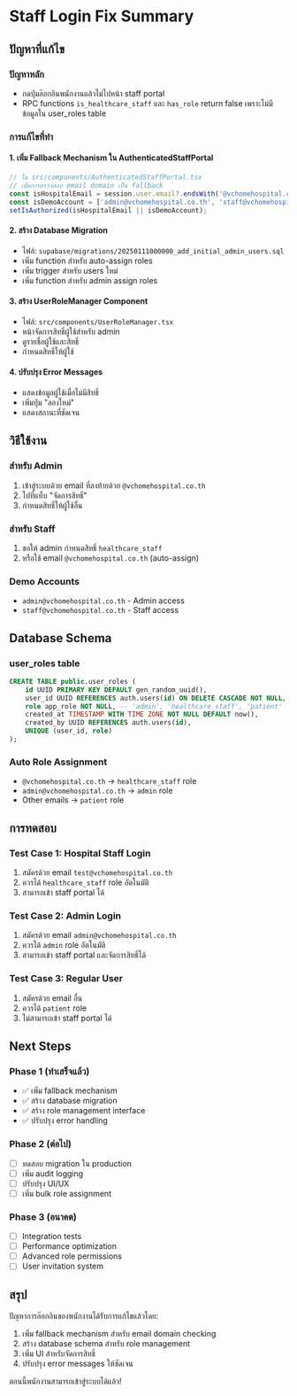 # Staff Login Fix Summary

## ปัญหาที่แก้ไข

### ปัญหาหลัก
- กดปุ่มล๊อกอินพนักงานแล้วไม่ไปหน้า staff portal
- RPC functions `is_healthcare_staff` และ `has_role` return false เพราะไม่มีข้อมูลใน user_roles table

### การแก้ไขที่ทำ

#### 1. เพิ่ม Fallback Mechanism ใน AuthenticatedStaffPortal
```typescript
// ใน src/components/AuthenticatedStaffPortal.tsx
// เพิ่มการตรวจสอบ email domain เป็น fallback
const isHospitalEmail = session.user.email?.endsWith('@vchomehospital.co.th') || false;
const isDemoAccount = ['admin@vchomehospital.co.th', 'staff@vchomehospital.co.th'].includes(session.user.email || '');
setIsAuthorized(isHospitalEmail || isDemoAccount);
```

#### 2. สร้าง Database Migration
- ไฟล์: `supabase/migrations/20250111000000_add_initial_admin_users.sql`
- เพิ่ม function สำหรับ auto-assign roles
- เพิ่ม trigger สำหรับ users ใหม่
- เพิ่ม function สำหรับ admin assign roles

#### 3. สร้าง UserRoleManager Component
- ไฟล์: `src/components/UserRoleManager.tsx`
- หน้าจัดการสิทธิ์ผู้ใช้สำหรับ admin
- ดูรายชื่อผู้ใช้และสิทธิ์
- กำหนดสิทธิ์ให้ผู้ใช้

#### 4. ปรับปรุง Error Messages
- แสดงข้อมูลผู้ใช้เมื่อไม่มีสิทธิ์
- เพิ่มปุ่ม "ลองใหม่"
- แสดงสถานะที่ชัดเจน

## วิธีใช้งาน

### สำหรับ Admin
1. เข้าสู่ระบบด้วย email ที่ลงท้ายด้วย `@vchomehospital.co.th`
2. ไปที่แท็บ "จัดการสิทธิ์"
3. กำหนดสิทธิ์ให้ผู้ใช้อื่น

### สำหรับ Staff
1. ขอให้ admin กำหนดสิทธิ์ `healthcare_staff`
2. หรือใช้ email `@vchomehospital.co.th` (auto-assign)

### Demo Accounts
- `admin@vchomehospital.co.th` - Admin access
- `staff@vchomehospital.co.th` - Staff access

## Database Schema

### user_roles table
```sql
CREATE TABLE public.user_roles (
    id UUID PRIMARY KEY DEFAULT gen_random_uuid(),
    user_id UUID REFERENCES auth.users(id) ON DELETE CASCADE NOT NULL,
    role app_role NOT NULL, -- 'admin', 'healthcare_staff', 'patient'
    created_at TIMESTAMP WITH TIME ZONE NOT NULL DEFAULT now(),
    created_by UUID REFERENCES auth.users(id),
    UNIQUE (user_id, role)
);
```

### Auto Role Assignment
- `@vchomehospital.co.th` → `healthcare_staff` role
- `admin@vchomehospital.co.th` → `admin` role
- Other emails → `patient` role

## การทดสอบ

### Test Case 1: Hospital Staff Login
1. สมัครด้วย email `test@vchomehospital.co.th`
2. ควรได้ `healthcare_staff` role อัตโนมัติ
3. สามารถเข้า staff portal ได้

### Test Case 2: Admin Login
1. สมัครด้วย email `admin@vchomehospital.co.th`
2. ควรได้ `admin` role อัตโนมัติ
3. สามารถเข้า staff portal และจัดการสิทธิ์ได้

### Test Case 3: Regular User
1. สมัครด้วย email อื่น
2. ควรได้ `patient` role
3. ไม่สามารถเข้า staff portal ได้

## Next Steps

### Phase 1 (ทำเสร็จแล้ว)
- ✅ เพิ่ม fallback mechanism
- ✅ สร้าง database migration
- ✅ สร้าง role management interface
- ✅ ปรับปรุง error handling

### Phase 2 (ต่อไป)
- [ ] ทดสอบ migration ใน production
- [ ] เพิ่ม audit logging
- [ ] ปรับปรุง UI/UX
- [ ] เพิ่ม bulk role assignment

### Phase 3 (อนาคต)
- [ ] Integration tests
- [ ] Performance optimization
- [ ] Advanced role permissions
- [ ] User invitation system

## สรุป
ปัญหาการล๊อกอินของพนักงานได้รับการแก้ไขแล้วโดย:
1. เพิ่ม fallback mechanism สำหรับ email domain checking
2. สร้าง database schema สำหรับ role management
3. เพิ่ม UI สำหรับจัดการสิทธิ์
4. ปรับปรุง error messages ให้ชัดเจน

ตอนนี้พนักงานสามารถเข้าสู่ระบบได้แล้ว!